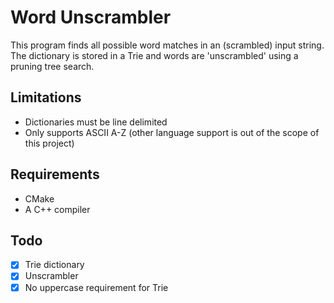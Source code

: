 # Word Unscrambler
This program finds all possible word matches in an (scrambled) input string.
The dictionary is stored in a Trie and words are 'unscrambled' using a pruning tree search.

## Limitations
- Dictionaries must be line delimited
- Only supports ASCII A-Z (other language support is out of the scope of this project)

## Requirements
- CMake
- A C++ compiler

## Todo
- [x] Trie dictionary
- [x] Unscrambler
- [x] No uppercase requirement for Trie